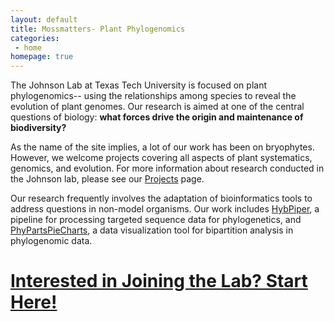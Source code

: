 ```yaml
---
layout: default
title: Mossmatters- Plant Phylogenomics
categories:
 - home
homepage: true
---
```


The Johnson Lab at Texas Tech University is focused on plant phylogenomics-- using the relationships among species to reveal the evolution of plant genomes. Our research is aimed at one of the central questions of biology: **what forces drive the origin and maintenance of biodiversity?**

As the name of the site implies, a lot of our work has been on bryophytes. However, we welcome projects covering all aspects of plant systematics, genomics, and evolution. For more information about research conducted in the Johnson lab, please see our [Projects](/projects) page. 

Our research frequently involves the adaptation of bioinformatics tools to address questions in non-model organisms. Our work includes <a href="http://github.com/mossmatters/hybpiper">HybPiper</a>, a pipeline for processing targeted sequence data for phylogenetics, and <a href="http://githum.com/mossmatters/phyloscripts/phypartspiecharts">PhyPartsPieCharts</a>, a data visualization tool for bipartition analysis in phylogenomic data.

# [Interested in Joining the Lab? Start Here!](/join.html)